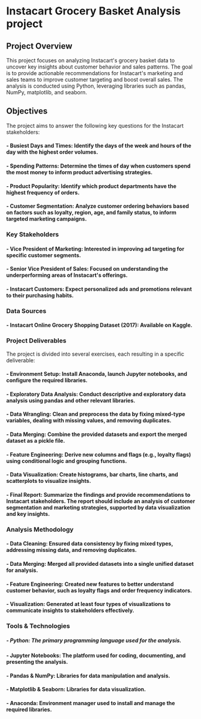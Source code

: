 # Instacart Grocery Basket Analysis project

## Project Overview
This project focuses on analyzing Instacart's grocery basket data to uncover key insights about customer behavior and sales patterns. The goal is to provide actionable recommendations for Instacart's marketing and sales teams to improve customer targeting and boost overall sales. The analysis is conducted using Python, leveraging libraries such as pandas, NumPy, matplotlib, and seaborn.

## Objectives
The project aims to answer the following key questions for the Instacart stakeholders:

#### - Busiest Days and Times: Identify the days of the week and hours of the day with the highest order volumes.
#### - Spending Patterns: Determine the times of day when customers spend the most money to inform product advertising strategies.
#### - Product Popularity: Identify which product departments have the highest frequency of orders.
#### - Customer Segmentation: Analyze customer ordering behaviors based on factors such as loyalty, region, age, and family status, to inform targeted marketing campaigns.

### Key Stakeholders

#### - Vice President of Marketing: Interested in improving ad targeting for specific customer segments.
#### - Senior Vice President of Sales: Focused on understanding the underperforming areas of Instacart's offerings.
#### - Instacart Customers: Expect personalized ads and promotions relevant to their purchasing habits.
### Data Sources
#### - Instacart Online Grocery Shopping Dataset (2017): Available on Kaggle.

### Project Deliverables

The project is divided into several exercises, each resulting in a specific deliverable:

#### - Environment Setup: Install Anaconda, launch Jupyter notebooks, and configure the required libraries.
#### - Exploratory Data Analysis: Conduct descriptive and exploratory data analysis using pandas and other relevant libraries.
#### - Data Wrangling: Clean and preprocess the data by fixing mixed-type variables, dealing with missing values, and removing duplicates.
#### - Data Merging: Combine the provided datasets and export the merged dataset as a pickle file.
#### - Feature Engineering: Derive new columns and flags (e.g., loyalty flags) using conditional logic and grouping functions.
#### - Data Visualization: Create histograms, bar charts, line charts, and scatterplots to visualize insights.
#### - Final Report: Summarize the findings and provide recommendations to Instacart stakeholders. The report should include an analysis of customer segmentation and marketing strategies, supported by data visualization and key insights.

### Analysis Methodology

#### - Data Cleaning: Ensured data consistency by fixing mixed types, addressing missing data, and removing duplicates.
#### - Data Merging: Merged all provided datasets into a single unified dataset for analysis.
#### - Feature Engineering: Created new features to better understand customer behavior, such as loyalty flags and order frequency indicators.
#### - Visualization: Generated at least four types of visualizations to communicate insights to stakeholders effectively.

### Tools & Technologies

##### - Python: The primary programming language used for the analysis.
#### - Jupyter Notebooks: The platform used for coding, documenting, and presenting the analysis.
#### - Pandas & NumPy: Libraries for data manipulation and analysis.
#### - Matplotlib & Seaborn: Libraries for data visualization.
#### - Anaconda: Environment manager used to install and manage the required libraries.
